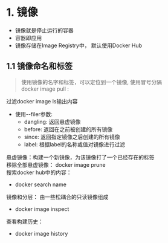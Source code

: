 # 1. 镜像
* 镜像就是停止运行的容器
* 容器即应用
* 镜像存储在Image Registry中， 默认使用Docker Hub

## 1.1 镜像命名和标签
> 使用镜像的名字和标签，可以定位到一个镜像, 使用冒号分隔  
 docker image pull <repository>:<tag>

过滤docker image ls输出内容  
* 使用--filer参数:   
    * dangling: 返回悬虚镜像
    * before: 返回在之前被创建的所有镜像
    * since: 返回指定镜像之后创建的所有镜像
    * label: 根据label的名称或值对镜像进行过滤    

悬虚镜像：构建一个新镜像，为该镜像打了一个已经存在的标签    
    移除全部悬虚镜像： docker image prune    
搜索docker hub中的内容：    
* docker search name

镜像和分层： 由一些松耦合的只读镜像组成
* docker image inspect

查看构建历史：
* docker image history
